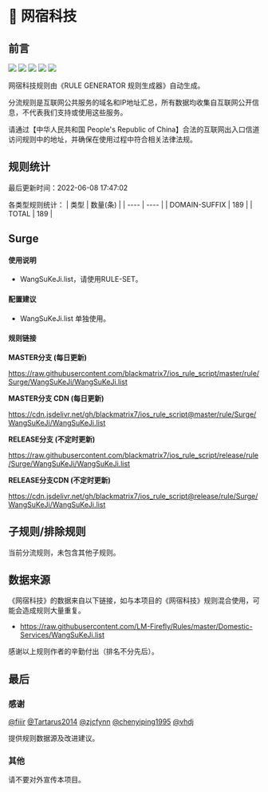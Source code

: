 # 🧸 网宿科技

## 前言

![](https://shields.io/badge/-移除重复规则-ff69b4) ![](https://shields.io/badge/-DOMAIN与DOMAIN--SUFFIX合并-green) ![](https://shields.io/badge/-DOMAIN--SUFFIX间合并-critical) ![](https://shields.io/badge/-DOMAIN--SUFFIX与DOMAIN--KEYWORD合并-blue) ![](https://shields.io/badge/-IP--CIDR(6)合并-blueviolet) 

网宿科技规则由《RULE GENERATOR 规则生成器》自动生成。

分流规则是互联网公共服务的域名和IP地址汇总，所有数据均收集自互联网公开信息，不代表我们支持或使用这些服务。

请通过【中华人民共和国 People's Republic of China】合法的互联网出入口信道访问规则中的地址，并确保在使用过程中符合相关法律法规。

## 规则统计

最后更新时间：2022-06-08 17:47:02

各类型规则统计：
| 类型 | 数量(条)  | 
| ---- | ----  |
| DOMAIN-SUFFIX | 189  | 
| TOTAL | 189  | 


## Surge 

#### 使用说明
- WangSuKeJi.list，请使用RULE-SET。

#### 配置建议
- WangSuKeJi.list 单独使用。

#### 规则链接
**MASTER分支 (每日更新)**

https://raw.githubusercontent.com/blackmatrix7/ios_rule_script/master/rule/Surge/WangSuKeJi/WangSuKeJi.list

**MASTER分支 CDN (每日更新)**

https://cdn.jsdelivr.net/gh/blackmatrix7/ios_rule_script@master/rule/Surge/WangSuKeJi/WangSuKeJi.list

**RELEASE分支 (不定时更新)**

https://raw.githubusercontent.com/blackmatrix7/ios_rule_script/release/rule/Surge/WangSuKeJi/WangSuKeJi.list

**RELEASE分支CDN (不定时更新)**

https://cdn.jsdelivr.net/gh/blackmatrix7/ios_rule_script@release/rule/Surge/WangSuKeJi/WangSuKeJi.list

## 子规则/排除规则


当前分流规则，未包含其他子规则。

## 数据来源

《网宿科技》的数据来自以下链接，如与本项目的《网宿科技》规则混合使用，可能会造成规则大量重复。

- https://raw.githubusercontent.com/LM-Firefly/Rules/master/Domestic-Services/WangSuKeJi.list


感谢以上规则作者的辛勤付出（排名不分先后）。

## 最后

### 感谢

[@fiiir](https://github.com/fiiir) [@Tartarus2014](https://github.com/Tartarus2014) [@zjcfynn](https://github.com/zjcfynn) [@chenyiping1995](https://github.com/chenyiping1995) [@vhdj](https://github.com/vhdj)

提供规则数据源及改进建议。

### 其他

请不要对外宣传本项目。